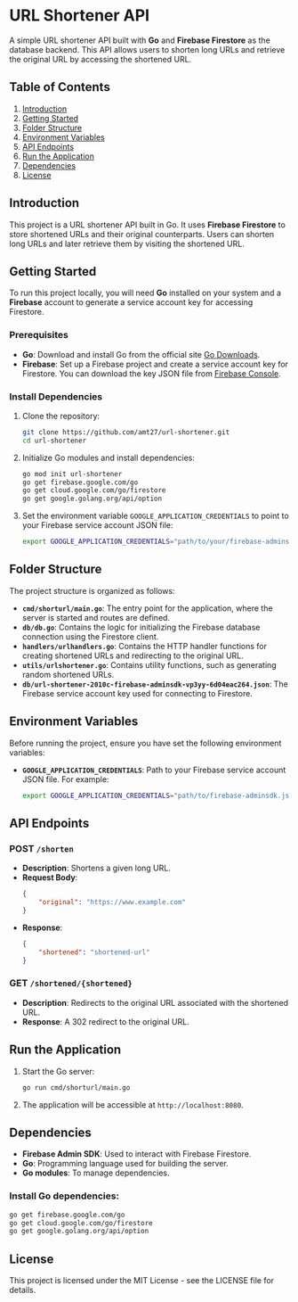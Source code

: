 # URL Shortener API

A simple URL shortener API built with **Go** and **Firebase Firestore** as the database backend. This API allows users to shorten long URLs and retrieve the original URL by accessing the shortened URL.

## Table of Contents

1. [Introduction](#introduction)
2. [Getting Started](#getting-started)
3. [Folder Structure](#folder-structure)
4. [Environment Variables](#environment-variables)
5. [API Endpoints](#api-endpoints)
6. [Run the Application](#run-the-application)
7. [Dependencies](#dependencies)
8. [License](#license)

## Introduction

This project is a URL shortener API built in Go. It uses **Firebase Firestore** to store shortened URLs and their original counterparts. Users can shorten long URLs and later retrieve them by visiting the shortened URL.

## Getting Started

To run this project locally, you will need **Go** installed on your system and a **Firebase** account to generate a service account key for accessing Firestore.

### Prerequisites

- **Go**: Download and install Go from the official site [Go Downloads](https://go.dev/dl/).
- **Firebase**: Set up a Firebase project and create a service account key for Firestore. You can download the key JSON file from [Firebase Console](https://console.firebase.google.com/).

### Install Dependencies

1. Clone the repository:
    ```bash
    git clone https://github.com/amt27/url-shortener.git
    cd url-shortener
    ```

2. Initialize Go modules and install dependencies:
    ```bash
    go mod init url-shortener
    go get firebase.google.com/go
    go get cloud.google.com/go/firestore
    go get google.golang.org/api/option
    ```

3. Set the environment variable `GOOGLE_APPLICATION_CREDENTIALS` to point to your Firebase service account JSON file:
    ```bash
    export GOOGLE_APPLICATION_CREDENTIALS="path/to/your/firebase-adminsdk.json"
    ```

## Folder Structure

The project structure is organized as follows:


- **`cmd/shorturl/main.go`**: The entry point for the application, where the server is started and routes are defined.
- **`db/db.go`**: Contains the logic for initializing the Firebase database connection using the Firestore client.
- **`handlers/urlhandlers.go`**: Contains the HTTP handler functions for creating shortened URLs and redirecting to the original URL.
- **`utils/urlshortener.go`**: Contains utility functions, such as generating random shortened URLs.
- **`db/url-shortener-2010c-firebase-adminsdk-vp3yy-6d04eac264.json`**: The Firebase service account key used for connecting to Firestore.

## Environment Variables

Before running the project, ensure you have set the following environment variables:

- **`GOOGLE_APPLICATION_CREDENTIALS`**: Path to your Firebase service account JSON file. For example:
    ```bash
    export GOOGLE_APPLICATION_CREDENTIALS="path/to/firebase-adminsdk.json"
    ```

## API Endpoints

### POST `/shorten`
- **Description**: Shortens a given long URL.
- **Request Body**:
    ```json
    {
        "original": "https://www.example.com"
    }
    ```
- **Response**:
    ```json
    {
        "shortened": "shortened-url"
    }
    ```

### GET `/shortened/{shortened}`
- **Description**: Redirects to the original URL associated with the shortened URL.
- **Response**: A 302 redirect to the original URL.

## Run the Application

1. Start the Go server:
    ```bash
    go run cmd/shorturl/main.go
    ```

2. The application will be accessible at `http://localhost:8080`.

## Dependencies

- **Firebase Admin SDK**: Used to interact with Firebase Firestore.
- **Go**: Programming language used for building the server.
- **Go modules**: To manage dependencies.

### Install Go dependencies:
```bash
go get firebase.google.com/go
go get cloud.google.com/go/firestore
go get google.golang.org/api/option
```

## License

This project is licensed under the MIT License - see the LICENSE file for details.
